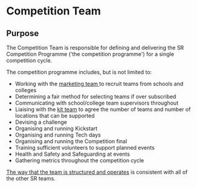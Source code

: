 # Competition Team

## Purpose

The Competition Team is responsible for defining and delivering the SR Competition Programme ('the competition programme') for a single competition cycle.

The competition programme includes, but is not limited to:

* Working with the [marketing team ](marketing-team.md) to recruit teams from schools and colleges
* Determining a fair method for selecting teams if over subscribed
* Communicating with school/college team supervisors throughout
* Liaising with the [kit team](kit-team.md)  to agree the number of teams and number of locations that can be supported
* Devising a challenge
* Organising and running Kickstart
* Organising and running Tech days
* Organising and running the Competition final
* Training sufficient volunteers to support planned events
* Health and Safety and Safeguarding at events
* Gathering metrics throughout the competition cycle

[The way that the team is structured and operates](team-operations.md) is consistent with all of the other SR teams.
